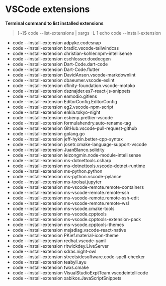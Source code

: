 # VSCode extensions

**Terminal command to list installed extensions**

> [~]$ code --list-extensions | xargs -L 1 echo code --install-extension

- code --install-extension adpyke.codesnap
- code --install-extension bradlc.vscode-tailwindcss
- code --install-extension christian-kohler.npm-intellisense
- code --install-extension cschlosser.doxdocgen
- code --install-extension Dart-Code.dart-code
- code --install-extension Dart-Code.flutter
- code --install-extension DavidAnson.vscode-markdownlint
- code --install-extension dbaeumer.vscode-eslint
- code --install-extension dfinity-foundation.vscode-motoko
- code --install-extension dsznajder.es7-react-js-snippets
- code --install-extension eamodio.gitlens
- code --install-extension EditorConfig.EditorConfig
- code --install-extension eg2.vscode-npm-script
- code --install-extension enkia.tokyo-night
- code --install-extension esbenp.prettier-vscode
- code --install-extension formulahendry.auto-rename-tag
- code --install-extension GitHub.vscode-pull-request-github
- code --install-extension golang.go
- code --install-extension jeff-hykin.better-cpp-syntax
- code --install-extension josetr.cmake-language-support-vscode
- code --install-extension JuanBlanco.solidity
- code --install-extension leizongmin.node-module-intellisense
- code --install-extension ms-dotnettools.csharp
- code --install-extension ms-dotnettools.vscode-dotnet-runtime
- code --install-extension ms-python.python
- code --install-extension ms-python.vscode-pylance
- code --install-extension ms-toolsai.jupyter
- code --install-extension ms-vscode-remote.remote-containers
- code --install-extension ms-vscode-remote.remote-ssh
- code --install-extension ms-vscode-remote.remote-ssh-edit
- code --install-extension ms-vscode-remote.remote-wsl
- code --install-extension ms-vscode.cmake-tools
- code --install-extension ms-vscode.cpptools
- code --install-extension ms-vscode.cpptools-extension-pack
- code --install-extension ms-vscode.cpptools-themes
- code --install-extension msjsdiag.vscode-react-native
- code --install-extension PKief.material-icon-theme
- code --install-extension redhat.vscode-yaml
- code --install-extension ritwickdey.LiveServer
- code --install-extension sdras.night-owl
- code --install-extension streetsidesoftware.code-spell-checker
- code --install-extension teabyii.ayu
- code --install-extension twxs.cmake
- code --install-extension VisualStudioExptTeam.vscodeintellicode
- code --install-extension xabikos.JavaScriptSnippets
